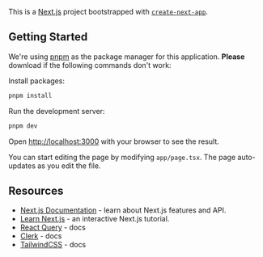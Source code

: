 This is a [Next.js](https://nextjs.org/) project bootstrapped with [`create-next-app`](https://github.com/vercel/next.js/tree/canary/packages/create-next-app).

## Getting Started

We're using [pnpm](https://pnpm.io/) as the package manager for this application. **Please** download if the following commands don't work:

Install packages:

```bash
pnpm install
```

Run the development server:

```bash
pnpm dev
```

Open [http://localhost:3000](http://localhost:3000) with your browser to see the result.

You can start editing the page by modifying `app/page.tsx`. The page auto-updates as you edit the file.

## Resources

- [Next.js Documentation](https://nextjs.org/docs) - learn about Next.js features and API.
- [Learn Next.js](https://nextjs.org/learn) - an interactive Next.js tutorial.
- [React Query](https://tanstack.com/query/v5/docs/react/overview) - docs
- [Clerk](https://clerk.com/docs) - docs
- [TailwindCSS](https://v2.tailwindcss.com/docs) - docs
